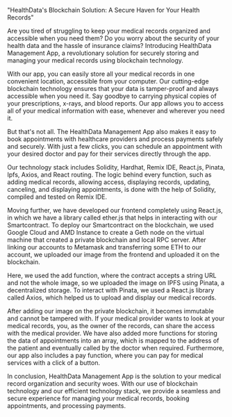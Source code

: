 "HealthData's Blockchain Solution: A Secure Haven for Your Health Records"

Are you tired of struggling to keep your medical records organized and accessible when you need them? Do you worry about the security of your health data and the hassle of insurance claims? Introducing HealthData Management App, a revolutionary solution for securely storing and managing your medical records using blockchain technology.

With our app, you can easily store all your medical records in one convenient location, accessible from your computer. Our cutting-edge blockchain technology ensures that your data is tamper-proof and always accessible when you need it. Say goodbye to carrying physical copies of your prescriptions, x-rays, and blood reports. Our app allows you to access all of your medical information with ease, whenever and wherever you need it.

But that's not all. The HealthData Management App also makes it easy to book appointments with healthcare providers and process payments safely and securely. With just a few clicks, you can schedule an appointment with your desired doctor and pay for their services directly through the app.

Our technology stack includes Solidity, Hardhat, Remix IDE, React.js, Pinata, Ipfs, Axios, and React routing. The logic behind every function, such as adding medical records, allowing access, displaying records, updating, canceling, and displaying appointments, is done with the help of Solidity, compiled and tested on Remix IDE.

Moving further, we have developed our frontend completely using React.js, in which we have a library called ether.js that helps in interacting with our Smartcontract. To deploy our Smartcontract on the blockchain, we used Google Cloud and AMD Instance to create a Geth node on the virtual machine that created a private blockchain and local RPC server. After linking our accounts to Metamask and transferring some ETH to our account, we uploaded our image from the frontend and uploaded it on the blockchain.

Here, we used the add function, where the contract accepts a string URL and not the whole image, so we uploaded the image on IPFS using Pinata, a decentralized storage. To interact with Pinata, we used a React.js library called Axios, which helped us to upload and display our medical records.

After adding our image on the private blockchain, it becomes immutable and cannot be tampered with. If your medical provider wants to look at your medical records, you, as the owner of the records, can share the access with the medical provider. We have also added more functions for storing the data of appointments into an array, which is mapped to the address of the patient and eventually called by the doctor when required. Furthermore, our app also includes a pay function, where you can pay for medical services with a click of a button.

In conclusion, HealthData Management App is the solution to your medical record organization and security woes. With our use of blockchain technology and our efficient technology stack, we provide a seamless and secure experience for managing your medical records, booking appointments, and processing payments.



